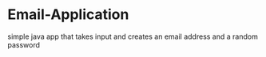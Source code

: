 # Email-Application
simple java app that takes input and creates an email address and a random password
